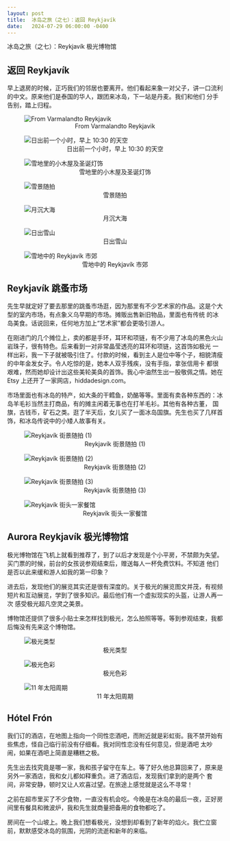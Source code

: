 ```yaml
---
layout: post
title:  冰岛之旅（之七）：返回 Reykjavík
date:   2024-07-29 06:00:00 -0400
---
```


冰岛之旅（之七）：Reykjavík 极光博物馆

## 返回 Reykjavík

早上退房的时候，正巧我们的邻居也要离开。他们看起来象一对父子，讲一口流利的中文。原来他们是泰国的华人，跟团来冰岛，下一站是丹麦。我们和他们
分手告别，踏上归程。

<figure>
  <img src="../../../assets/images/Iceland-Day7/Varmaland-to-Reykjavik.png" alt="From Varmalandto Reykjavik"/>
  <center><figcaption>From Varmalandto Reykjavik</figcaption></center>
</figure>

<figure>
  <img src="../../../assets/images/Iceland-Day7/Dawn-on-the-road.jpg" alt="日出前一个小时，早上 10:30 的天空"/>
  <center><figcaption>日出前一个小时，早上 10:30 的天空</figcaption></center>
</figure>

<figure>
  <img src="../../../assets/images/Iceland-Day7/Christmas-Wooden-Hut.jpg" alt="雪地里的小木屋及圣诞灯饰"/>
  <center><figcaption>雪地里的小木屋及圣诞灯饰</figcaption></center>
</figure>

<figure>
  <img src="../../../assets/images/Iceland-Day7/Snow-Mountain.jpg" alt="雪景随拍"/>
  <center><figcaption>雪景随拍</figcaption></center>
</figure>

<figure>
  <img src="../../../assets/images/Iceland-Day7/Moonset-over-the-sea.jpg" alt="月沉大海"/>
  <center><figcaption>月沉大海</figcaption></center>
</figure>

<figure>
  <img src="../../../assets/images/Iceland-Day7/Sunrise.jpg" alt="日出雪山"/>
  <center><figcaption>日出雪山</figcaption></center>
</figure>

<figure>
  <img src="../../../assets/images/Iceland-Day7/Suburban-Reykjavík.jpg" alt="雪地中的 Reykjavík 市郊"/>
  <center><figcaption>雪地中的 Reykjavík 市郊</figcaption></center>
</figure>

## Reykjavík 跳蚤市场

先生早就定好了要去那里的跳蚤市场逛，因为那里有不少艺术家的作品。这是个大型的室内市场，有点象义乌早期的市场。摊贩出售新旧物品，里面也有传统
的冰岛美食。话说回来，任何地方加上“艺术家”都会更吸引游人。

在刚进门的几个摊位上，卖的都是手环，耳环和项链，有不少用了冰岛的黑色火山岩珠子，很有特色。后来看到一对非常晶莹透亮的耳环和项链，这首饰如极光
一样出彩，我一下子就被吸引住了。付款的时候，看到主人是位中等个子，相貌清瘦的中年金发女子。令人吃惊的是，她本人双手残疾，没有手指，拿张信用卡
都很艰难，然而她却设计出这些美轮美奂的首饰。我心中油然生出一股敬佩之情。她在 Etsy 上还开了一家网店，hiddadesign.com。

市场里面也有冰岛的特产，如大条的干鳕鱼，奶酪等等。里面有卖各种东西的：冰岛羊毛衫当然主打商品，有的摊主闲着无事也在打羊毛衫。其他有各种古董，
国旗，古钱币，矿石之类。逛了半天后，女儿买了一面冰岛国旗。先生也买了几样首饰，和冰岛传说中的小矮人故事有关。

<figure>
  <img src="../../../assets/images/Iceland-Day7/Reykjavík-01.jpg" alt="Reykjavík 街景随拍 (1)"/>
  <center><figcaption>Reykjavík 街景随拍 (1)</figcaption></center>
</figure>

<figure>
  <img src="../../../assets/images/Iceland-Day7/Reykjavík-02-Christmas-Decorations.jpg" alt="Reykjavík 街景随拍 (2)"/>
  <center><figcaption>Reykjavík 街景随拍 (2)</figcaption></center>
</figure>

<figure>
  <img src="../../../assets/images/Iceland-Day7/Reykjavík-03.jpg" alt="Reykjavík 街景随拍 (3)"/>
  <center><figcaption>Reykjavík 街景随拍 (3)</figcaption></center>
</figure>

<figure>
  <img src="../../../assets/images/Iceland-Day7/Reykjavík-04-Wooden-Soldiers.jpg" alt="Reykjavík 街头一家餐馆"/>
  <center><figcaption>Reykjavík 街头一家餐馆</figcaption></center>
</figure>

## Aurora Reykjavík 极光博物馆

极光博物馆在飞机上就看到推荐了，到了以后才发现是个小平房，不禁颇为失望。买门票的时候，前台的女孩说参观结束后，赠送每人一杯免费饮料。不知道
他们是否以此来缓和游人如我的第一印象？

进去后，发现他们的展览其实还是很有深度的。关于极光的展览图文并茂，有视频短片和互动展览，学到了很多知识。最后他们有一个虚拟现实的头盔，让游人再一次
感受极光超凡空灵之美景。

博物馆还提供了很多小贴士来怎样找到极光，怎么拍照等等。等到参观结束，我都后悔没有先来这个博物馆。

<figure>
  <img src="../../../assets/images/Iceland-Day7/Aurora-01-Types.jpg" alt="极光类型"/>
  <center><figcaption>极光类型</figcaption></center>
</figure>

<figure>
  <img src="../../../assets/images/Iceland-Day7/Aurora-02-Colors.jpg" alt="极光色彩"/>
  <center><figcaption>极光色彩</figcaption></center>
</figure>

<figure>
  <img src="../../../assets/images/Iceland-Day7/Solar-Cycle.jpg" alt="11 年太阳周期"/>
  <center><figcaption>11 年太阳周期</figcaption></center>
</figure>

## Hótel Frón

我们订的酒店，在地图上指向一个同性恋酒吧，而附近就是彩虹街。我不禁开始有些焦虑，怪自己临行前没有仔细看。我对同性恋没有任何意见，但是酒吧
太吵闹，如果在酒吧上简直是糟糕之极。

先生出去找究竟是哪一家，我和孩子留守在车上。等了好久他总算回来了，原来是另外一家酒店，我和女儿都如释重负。进了酒店后，发现我们拿到的是两个
套间，非常安静，顿时又让人欢喜过望。在旅途上感觉就是这么不寻常！

之前在超市里买了不少食物，一直没有机会吃。今晚是在冰岛的最后一夜，正好房间里有餐具和微波炉，我和先生就商量把备用的食物都吃了。

房间在一个山坡上。晚上我们想看极光，没想到却看到了新年的焰火。我伫立窗前，默默感受冰岛的氛围，光阴的流逝和新年的来临。
